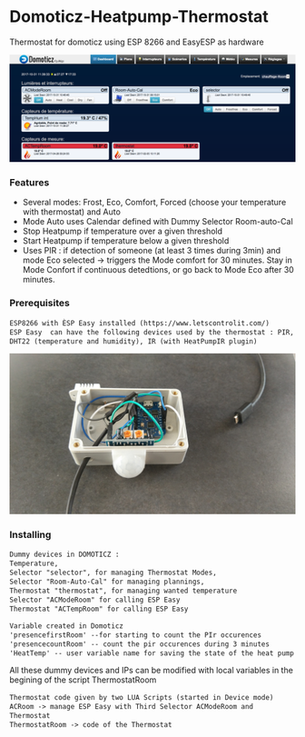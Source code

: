# Domoticz-Heatpump-Thermostat
Thermostat for domoticz using ESP 8266 and EasyESP as hardware

![Domoticz example](https://raw.githubusercontent.com/sasa27/Domoticz-Heatpump-Thermostat/master/exThermostat.png)

### Features
* Several modes: Frost, Eco, Comfort, Forced (choose your temperature with thermostat) and Auto
* Mode Auto uses Calendar defined with Dummy Selector Room-auto-Cal
* Stop Heatpump if temperature over a given threshold
* Start Heatpump if temperature below a given threshold
* Uses PIR : if detection of someone (at least 3 times during 3min) and mode Eco selected -> triggers the Mode comfort for 30 minutes. Stay in Mode Confort if continuous detedtions, or go back to Mode Eco after 30 minutes.

### Prerequisites
```
ESP8266 with ÈSP Easy installed (https://www.letscontrolit.com/)
ESP Easy  can have the following devices used by the thermostat : PIR, DHT22 (temperature and humidity), IR (with HeatPumpIR plugin)
```
![Hardware](https://raw.githubusercontent.com/sasa27/Domoticz-Heatpump-Thermostat/master/hardware.jpg)

### Installing
```
Dummy devices in DOMOTICZ :
Temperature,
Selector "selector", for managing Thermostat Modes,
Selector "Room-Auto-Cal" for managing plannings, 
Thermostat "thermostat", for managing wanted temperature
Selector "ACModeRoom" for calling ESP Easy
Thermostat "ACTempRoom" for calling ESP Easy
```
```
Variable created in Domoticz
'presencefirstRoom' --for starting to count the PIr occurences
'presencecountRoom' -- count the pir occurences during 3 minutes
'HeatTemp' -- user variable name for saving the state of the heat pump 
```

All these dummy devices and IPs can be modified with local variables in the begining of the script ThermostatRoom

```
Thermostat code given by two LUA Scripts (started in Device mode)
ACRoom -> manage ESP Easy with Third Selector ACModeRoom and Thermostat
ThermostatRoom -> code of the Thermostat
```


